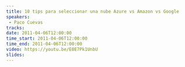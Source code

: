 ```yaml
---
title: 10 tips para seleccionar una nube Azure vs Amazon vs Google
speakers:
 - Paco Cuevas
tracks:
date: 2011-04-06T12:00:00
time_start: 2011-04-06T12:00:00
time_end: 2011-04-06T12:00:00
video: https://youtu.be/E0E7Pk1UnbU
slides:
---
```


